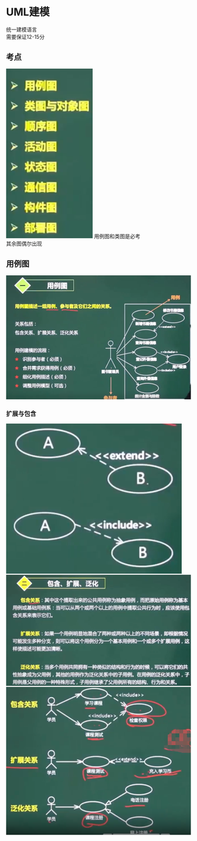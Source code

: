 # UML建模
统一建模语言  
需要保证12-15分

## 考点
![考点](https://raw.githubusercontent.com/programmerIm/MyPictures/main/images/20220408000215.png)
用例图和类图是必考  
其余图偶尔出现  

## 用例图
![用例图](https://raw.githubusercontent.com/programmerIm/MyPictures/main/images/20220408000347.png)  

### 扩展与包含
![扩展与包含](https://raw.githubusercontent.com/programmerIm/MyPictures/main/images/20220408000554.png)
![扩展与包含2](https://raw.githubusercontent.com/programmerIm/MyPictures/main/images/20220408000716.png)
![扩展与包含3](https://raw.githubusercontent.com/programmerIm/MyPictures/main/images/20220408001112.png)